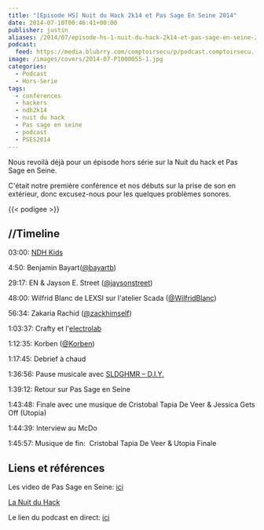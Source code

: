```yaml
---
title: "[Episode HS] Nuit du Hack 2k14 et Pas Sage En Seine 2014"
date: 2014-07-10T00:46:41+00:00
publisher: justin
aliases: /2014/07/episode-hs-1-nuit-du-hack-2k14-et-pas-sage-en-seine-2014/
podcast:
  feed: https://media.blubrry.com/comptoirsecu/p/podcast.comptoirsecu.fr/CSEC.HS01.2014-07-10.NDH.mp3
image: /images/covers/2014-07-P1000055-1.jpg
categories:
  - Podcast
  - Hors-Serie
tags:
  - conférences
  - hackers
  - ndh2k14
  - nuit du hack
  - Pas sage en seine
  - podcast
  - PSES2014
---
```

Nous revoilà déjà pour un épisode hors série sur la Nuit du hack et Pas Sage en Seine.

C'était notre première conférence et nos débuts sur la prise de son en extérieur, donc excusez-nous pour les quelques problèmes sonores.

<!--more-->

{{< podigee >}}

## //Timeline

03:00: [NDH Kids](http://www.nuitduhack.com/ndh-kids)

4:50: Benjamin Bayart([@bayartb](https://twitter.com/bayartb))

29:17: EN & Jayson E. Street ([@jaysonstreet](https://twitter.com/jaysonstreet))

48:00: Wilfrid Blanc de LEXSI sur l'atelier Scada ([@WilfridBlanc](https://twitter.com/WilfridBlanc))

56:34: Zakaria Rachid ([@zackhimself](https://twitter.com/zackhimself))

1:03:37: Crafty et l'[electrolab](http://www.electrolab.fr)

1:12:35: Korben ([@Korben](https://twitter.com/Korben))

1:17:45: Debrief à chaud

1:36:56: Pause musicale avec [<span >SLDGHMR – D.I.Y.</span>](https://soundcloud.com/sldghmr/sldghmr-d-i-y)

1:39:12: Retour sur Pas Sage en Seine

1:43:48: Finale avec une musique de Cristobal Tapia De Veer & Jessica Gets Off (Utopia)

1:44:39: Interview au McDo

1:45:57: Musique de fin:  Cristobal Tapia De Veer & Utopia Finale

## Liens et références

Les video de Pas Sage en Seine: [ici](http://numaparis.ubicast.tv/channels/#pas-sage-en-seine-2014)

[La Nuit du Hack](http://www.nuitduhack.com/)

Le lien du podcast en direct: [ici](https://media.blubrry.com/comptoirsecu/p/www.comptoirsecu.fr/Episode/ComptoirSecu_Episode_HS1_NDH.mp3)
